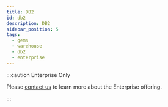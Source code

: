 ```yaml
---
title: DB2
id: db2
description: DB2
sidebar_position: 5
tags:
  - gems
  - warehouse
  - db2
  - enterprise
---
```


:::caution Enterprise Only

Please [contact us](https://www.prophecy.io/request-a-demo) to learn more about the Enterprise offering.

:::


